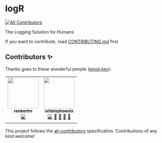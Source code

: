 # logR
<!-- ALL-CONTRIBUTORS-BADGE:START - Do not remove or modify this section -->
[![All Contributors](https://img.shields.io/badge/all_contributors-2-orange.svg?style=flat-square)](#contributors-)
<!-- ALL-CONTRIBUTORS-BADGE:END -->
The Logging Solution for Humans

If you want to contribute, read [CONTRIBUTING.md](CONTRIBUTING.md) first

## Contributors ✨

Thanks goes to these wonderful people ([emoji key](https://allcontributors.org/docs/en/emoji-key)):

<!-- ALL-CONTRIBUTORS-LIST:START - Do not remove or modify this section -->
<!-- prettier-ignore-start -->
<!-- markdownlint-disable -->
<table>
  <tr>
    <td align="center"><a href="https://github.com/renkertm"><img src="https://avatars.githubusercontent.com/u/58270935?v=4?s=100" width="100px;" alt=""/><br /><sub><b>renkertm</b></sub></a><br /><a href="https://github.com/ixhbinphoenix/logR/commits?author=renkertm" title="Code">💻</a></td>
    <td align="center"><a href="http://ixhbinphoenix.github.io"><img src="https://avatars.githubusercontent.com/u/47122082?v=4?s=100" width="100px;" alt=""/><br /><sub><b>ixhbinphoenix</b></sub></a><br /><a href="https://github.com/ixhbinphoenix/logR/commits?author=ixhbinphoenix" title="Code">💻</a> <a href="#design-ixhbinphoenix" title="Design">🎨</a> <a href="#ideas-ixhbinphoenix" title="Ideas, Planning, & Feedback">🤔</a> <a href="#maintenance-ixhbinphoenix" title="Maintenance">🚧</a> <a href="https://github.com/ixhbinphoenix/logR/pulls?q=is%3Apr+reviewed-by%3Aixhbinphoenix" title="Reviewed Pull Requests">👀</a></td>
  </tr>
</table>

<!-- markdownlint-restore -->
<!-- prettier-ignore-end -->

<!-- ALL-CONTRIBUTORS-LIST:END -->

This project follows the [all-contributors](https://github.com/all-contributors/all-contributors) specification. Contributions of any kind welcome!